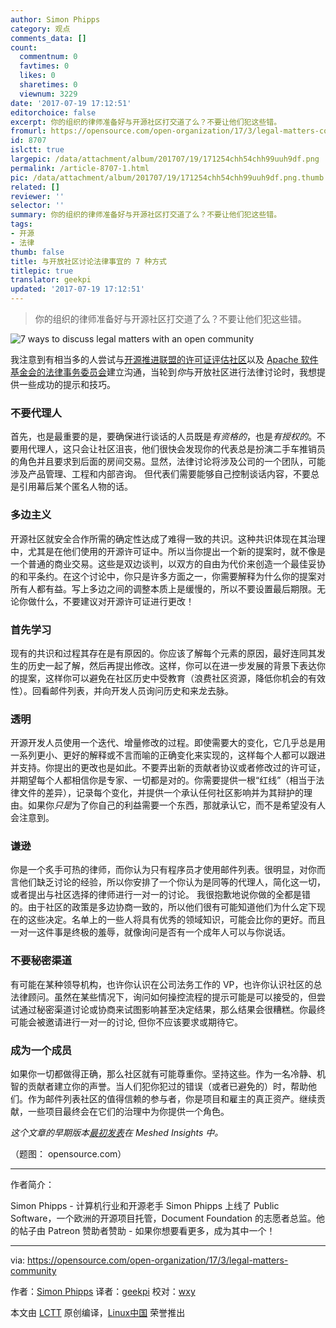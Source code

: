 ```yaml
---
author: Simon Phipps
category: 观点
comments_data: []
count:
  commentnum: 0
  favtimes: 0
  likes: 0
  sharetimes: 0
  viewnum: 3229
date: '2017-07-19 17:12:51'
editorchoice: false
excerpt: 你的组织的律师准备好与开源社区打交道了么？不要让他们犯这些错。
fromurl: https://opensource.com/open-organization/17/3/legal-matters-community
id: 8707
islctt: true
largepic: /data/attachment/album/201707/19/171254chh54chh99uuh9df.png
permalink: /article-8707-1.html
pic: /data/attachment/album/201707/19/171254chh54chh99uuh9df.png.thumb.jpg
related: []
reviewer: ''
selector: ''
summary: 你的组织的律师准备好与开源社区打交道了么？不要让他们犯这些错。
tags:
- 开源
- 法律
thumb: false
title: 与开放社区讨论法律事宜的 7 种方式
titlepic: true
translator: geekpi
updated: '2017-07-19 17:12:51'
---
```



> 
> 你的组织的律师准备好与开源社区打交道了么？不要让他们犯这些错。
> 
> 
> 


![7 ways to discuss legal matters with an open community](/data/attachment/album/201707/19/171254chh54chh99uuh9df.png "7 ways to discuss legal matters with an open community")


我注意到有相当多的人尝试与[开源推进联盟的许可证评估社区](https://opensource.org/approval)以及 [Apache 软件基金会的法律事务委员会](https://www.apache.org/legal/)建立沟通，当轮到*你*与开放社区进行法律讨论时，我想提供一些成功的提示和技巧。


### 不要代理人


首先，也是最重要的是，要确保进行谈话的人员既是*有资格的*，也是*有授权的*。不要用代理人，这只会让社区沮丧，他们很快会发现你的代表总是扮演二手车推销员的角色并且要求到后面的房间交易。显然，法律讨论将涉及公司的一个团队，可能涉及产品管理、工程和内部咨询。 但代表们需要能够自己控制谈话内容，不要总是引用幕后某个匿名人物的话。


### 多边主义


开源社区就安全合作所需的确定性达成了难得一致的共识。这种共识体现在其治理中，尤其是在他们使用的开源许可证中。所以当你提出一个新的提案时，就不像是一个普通的商业交易。这些是双边谈判，以双方的自由为代价来创造一个最佳妥协的和平条约。在这个讨论中，你只是许多方面之一，你需要解释为什么你的提案对所有人都有益。写上多边之间的调整本质上是缓慢的，所以不要设置最后期限。无论你做什么，不要建议对开源许可证进行更改！


### 首先学习


现有的共识和过程其存在是有原因的。你应该了解每个元素的原因，最好连同其发生的历史一起了解，然后再提出修改。这样，你可以在进一步发展的背景下表达你的提案，这样你可以避免在社区历史中受教育（浪费社区资源，降低你机会的有效性）。回看邮件列表，并向开发人员询问历史和来龙去脉。


### 透明


开源开发人员使用一个迭代、增量修改的过程。即使需要大的变化，它几乎总是用一系列更小、更好的解释或不言而喻的正确变化来实现的，这样每个人都可以跟进并支持。你提出的更改也是如此。不要弄出新的贡献者协议或者修改过的许可证，并期望每个人都相信你是专家、一切都是对的。你需要提供一根“红线”（相当于法律文件的差异），记录每个变化，并提供一个承认任何社区影响并为其辩护的理由。如果你*只是*为了你自己的利益需要一个东西，那就承认它，而不是希望没有人会注意到。


### 谦逊


你是一个炙手可热的律师，而你认为只有程序员才使用邮件列表。很明显，对你而言他们缺乏讨论的经验，所以你安排了一个你认为是同等的代理人，简化这一切，或者提出与社区选择的律师进行一对一的讨论。 我很抱歉地说你做的全都是错的。由于社区的政策是多边协商一致的，所以他们很有可能知道他们为什么定下现在的这些决定。名单上的一些人将具有优秀的领域知识，可能会比你的更好。而且一对一这件事是终极的羞辱，就像询问是否有一个成年人可以与你说话。


### 不要秘密渠道


有可能在某种领导机构，也许你认识在公司法务工作的 VP，也许你认识社区的总法律顾问。虽然在某些情况下，询问如何操控流程的提示可能是可以接受的，但尝试通过秘密渠道讨论或协商来试图影响甚至决定结果，那么结果会很糟糕。你最终可能会被邀请进行一对一的讨论, 但你不应该要求或期待它。


### 成为一个成员


如果你一切都做得正确，那么社区就有可能尊重你。坚持这些。作为一名冷静、机智的贡献者建立你的声誉。当人们犯你犯过的错误（或者已避免的）时，帮助他们。作为邮件列表社区的值得信赖的参与者，你是项目和雇主的真正资产。继续贡献，一些项目最终会在它们的治理中为你提供一个角色。


*这个文章的早期版本[最初发表](https://meshedinsights.com/2017/02/28/engaging-communities-on-legal-matters-7-tips/)在 Meshed Insights 中。*


（题图： opensource.com）




---


作者简介：


Simon Phipps - 计算机行业和开源老手 Simon Phipps 上线了 Public Software，一个欧洲的开源项目托管，Document Foundation 的志愿者总监。他的帖子由 Patreon 赞助者赞助 - 如果你想要看更多，成为其中一个！




---


via: <https://opensource.com/open-organization/17/3/legal-matters-community>


作者：[Simon Phipps](https://opensource.com/users/simonphipps) 译者：[geekpi](https://github.com/geekpi) 校对：[wxy](https://github.com/wxy)


本文由 [LCTT](https://github.com/LCTT/TranslateProject) 原创编译，[Linux中国](https://linux.cn/) 荣誉推出